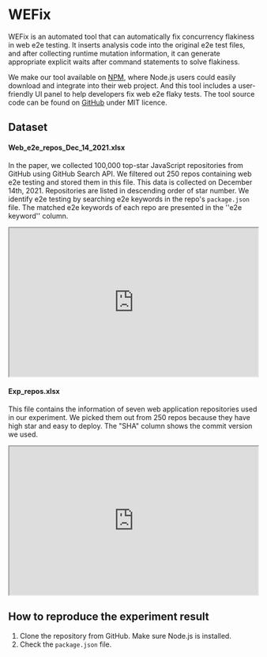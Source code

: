 # WEFix

WEFix is an automated tool that can automatically fix concurrency flakiness in web e2e testing. It inserts analysis code into the original e2e test files, and after collecting runtime mutation information, it can generate appropriate explicit waits after command statements to solve flakiness.

We make our tool available on [NPM](), where Node.js users could easily download and integrate into their web project. And this tool includes a user-friendly UI panel to help developers fix web e2e flaky tests. The tool source code can be found on [GitHub]() under MIT licence.



## Dataset

#### Web_e2e_repos_Dec_14_2021.xlsx
In the paper, we collected 100,000 top-star JavaScript repositories from GitHub using GitHub Search API. We filtered out 250 repos containing web e2e testing and stored them in this file. This data is collected on December 14th, 2021. Repositories are listed in descending order of star number. We identify e2e testing by searching e2e keywords in the repo's `package.json` file. The matched e2e keywords of each repo are presented in the ''e2e keyword'' column.

<iframe src="https://docs.google.com/spreadsheets/d/e/2PACX-1vS5ZE44hEsM4pQxB8k8Nm6Iz66EsIzes4ZtYjJfNuWKqW32Ku_c_Lk4JY7K0x9nWXK2dpeZqFWtPOCa/pubhtml?gid=0&amp;single=true&amp;widget=true&amp;headers=false" loading allowfullscreen width="100%" height="300"></iframe>

#### Exp_repos.xlsx
This file contains the information of seven web application repositories used in our experiment. We picked them out from 250 repos because they have high star and easy to deploy. The "SHA" column shows the commit version we used.

<iframe src="https://docs.google.com/spreadsheets/d/e/2PACX-1vS5ZE44hEsM4pQxB8k8Nm6Iz66EsIzes4ZtYjJfNuWKqW32Ku_c_Lk4JY7K0x9nWXK2dpeZqFWtPOCa/pubhtml?gid=759038802&amp;single=true&amp;widget=true&amp;headers=false"  loading allowfullscreen width="100%" height="300"></iframe>



## How to reproduce the experiment result 

1. Clone the repository from GitHub. Make sure Node.js is installed.
2. Check the `package.json` file.

